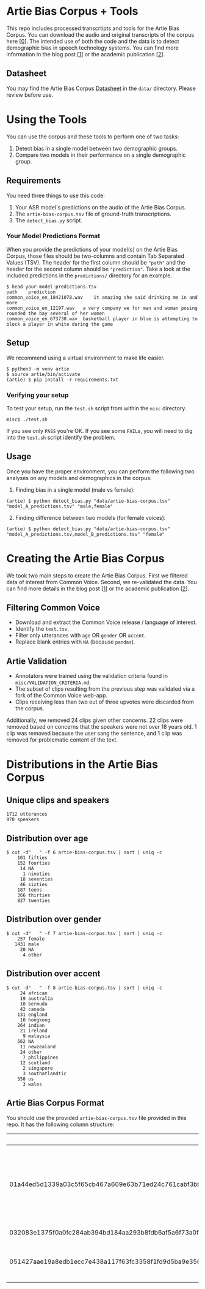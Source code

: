 # Artie Bias Corpus + Tools

This repo includes processed transcrtipts and tools for the Artie Bias Corpus. You can download the audio and original transcripts of the corpus here [[0](http://ml-corpora.artie.com/artie-bias-corpus.tar.gz)]. The intended use of both the code and the data is to detect demographic bias in speech technology systems. You can find more information in the blog post [[1](https://www.artie.com/blog/the-artie-bias-corpus)] or the academic publication [[2](http://www.lrec-conf.org/proceedings/lrec2020/pdf/2020.lrec-1.796.pdf)].

## Datasheet

You may find the Artie Bias Corpus [Datasheet](/data/DATASHEET.md) in the `data/` directory. Please review before use.


# Using the Tools

You can use the corpus and these tools to perform one of two tasks:

1. Detect bias in a single model between two demographic groups.
2. Compare two models in their performance on a single demographic group.

## Requirements

You need three things to use this code:

1. Your ASR model's predictions on the audio of the Artie Bias Corpus.
2. The `artie-bias-corpus.tsv` file of ground-truth transcriptions.
3. The `detect_bias.py` script.


### Your Model Predictions Format

When you provide the predictions of your model(s) on the Artie Bias Corpus, those files should be two-columns and contain Tab Separated Values (TSV). The header for the first column should be `"path"` and the header for the second column should be `"prediction"`. Take a look at the included predictions in the `predictions/` directory for an example.

```
$ head your-model-predictions.tsv
path	prediction
common_voice_en_18421078.wav	it amazing she said drinking me in and more
common_voice_en_12197.wav	a very company we for man and woman posing rounded the bay several of her women
common_voice_en_673730.wav	basketball player in blue is attempting to block a player in white during the game
```

## Setup

We recommend using a virtual environment to make life easier.

```
$ python3 -m venv artie
$ source artie/bin/activate
(artie) $ pip install -r requirements.txt
```

### Verifying your setup

To test your setup, run the `test.sh` script from within the `misc` directory.

```
misc$ ./test.sh
```

If you see only `PASS` you're OK. If you see some `FAIL`s, you will need to dig into the `test.sh` script identify the problem.


## Usage

Once you have the proper environment, you can perform the following two analyses on any models and demographics in the corpus:

1. Finding bias in a single model (male vs female):

```
(artie) $ python detect_bias.py "data/artie-bias-corpus.tsv" "model_A_predictions.tsv" "male,female"
```

2. Finding difference between two models (for female voices):

```
(artie) $ python detect_bias.py "data/artie-bias-corpus.tsv" "model_A_predictions.tsv,model_B_predictions.tsv" "female"
```


# Creating the Artie Bias Corpus 

We took two main steps to create the Artie Bias Corpus. First we filtered data of interest from Common Voice. Second, we re-validated the data. You can find more details in the blog post [[1](https://www.artie.com/blog/the-artie-bias-corpus)] or the academic publication [[2](http://www.lrec-conf.org/proceedings/lrec2020/pdf/2020.lrec-1.796.pdf)].

## Filtering Common Voice 

- Download and extract the Common Voice release / language of interest.
- Identify the `test.tsv`.
- Filter only utterances with `age` OR `gender` OR `accent`.
- Replace blank entries with `NA` (because `pandas`).

## Artie Validation

- Annotators were trained using the validation criteria found in `misc/VALIDATION_CRITERIA.md`.
- The subset of clips resulting from the previous step was validated via a fork of the Common Voice web-app.
- Clips receiving less than two out of three upvotes were discarded from the corpus.

Additionally, we removed 24 clips given other concerns. 22 clips were removed based on concerns that the speakers were not over 18 years old. 1 clip was removed because the user sang the sentence, and 1 clip was removed for problematic content of the text.


# Distributions in the Artie Bias Corpus

## Unique clips and speakers
```
1712 utterances
970 speakers
```

## Distribution over age
```
$ cut -d"   " -f 6 artie-bias-corpus.tsv | sort | uniq -c
    101 fifties
    152 fourties
     14 NA
      1 nineties
     18 seventies
     46 sixties
    187 teens
    366 thirties
    827 twenties
```

## Distribution over gender
```
$ cut -d"   " -f 7 artie-bias-corpus.tsv | sort | uniq -c
    257 female
   1431 male
     20 NA
      4 other
```

## Distribution over accent
```
$ cut -d"   " -f 8 artie-bias-corpus.tsv | sort | uniq -c
     24 african
     19 australia
     10 bermuda
     42 canada
    131 england
     10 hongkong
    264 indian
     21 ireland
      9 malaysia
    562 NA
     11 newzealand
     24 other
      7 philippines
     12 scotland
      2 singapore
      3 southatlandtic
    558 us
      3 wales
```

## Artie Bias Corpus Format

You should use the provided `artie-bias-corpus.tsv` file provided in this repo. It has the following column structure:

client_id | path | sentence	| up_votes | down_votes | age | gender | accent
--- | --- | --- | --- | --- | --- | --- |---
01a44ed5d1339a03c5f65cb467a609e63b71ed24c761cabf3bba66be59c92418e0313dce376ec5e11d6b209f9314ffd3bd8ff629e559dddb9911bc4cb13f9b9f | common_voice_en_17779714.mp3	| Two-wave sources are perfectly coherent if they have a constant phase difference and the same frequency.20 | | | thirties |	male | canada
032083e1375f0a0fc284ab394bd184aa293b8fdb6af5a6f73a0fac36acad718dd7a42c682e3b8b323d901afbd749cfc261877ca94ab3a7df1e68ef8f92124e75 | common_voice_en_18275190.mp3	| This fiscal year. | 2 | 0 | twenties | male | NA
051427aae19a8edb1ecc7e438a117f63fc3358f1fd9d5ba9e35636bf8dfff88332469860d6c192fb09d67eaf614ca6916b0405adb4becfce54c8f274da1e999c | common_voice_en_125399.mp3 |	Thai dancers happily going through their steps in unison. |	2 | 1 | seventies| female | england

